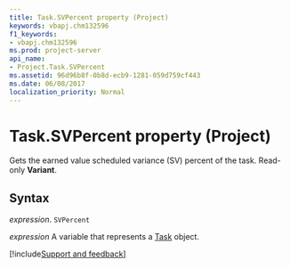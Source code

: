 ```yaml
---
title: Task.SVPercent property (Project)
keywords: vbapj.chm132596
f1_keywords:
- vbapj.chm132596
ms.prod: project-server
api_name:
- Project.Task.SVPercent
ms.assetid: 96d96b8f-0b8d-ecb9-1281-059d759cf443
ms.date: 06/08/2017
localization_priority: Normal
---
```



# Task.SVPercent property (Project)

Gets the earned value scheduled variance (SV) percent of the task. Read-only  **Variant**.


## Syntax

_expression_. `SVPercent`

_expression_ A variable that represents a [Task](./Project.Task.md) object.

[!include[Support and feedback](~/includes/feedback-boilerplate.md)]
